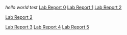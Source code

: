 *hello world*
*test*
[Lab Report 0](https://github.com/Littlekawayi233/cse15l-lab-reports/blob/main/lab-report-1-week-0.md)
[Lab Report 1](https://github.com/Littlekawayi233/cse15l-lab-reports/blob/main/lab-report-1-week-1.md)
[Lab Report 2](https://github.com/Littlekawayi233/cse15l-lab-reports/blob/main/lab-report-1-week-2.md)

[Lab Report 2](lab-report-1-week-2.md)


[Lab Report 3](lab-report-3-week-5.md)
[Lab Report 4](lab-report-4-week-7.md)
[Lab Report 5](lab-report-5-week-9.md)